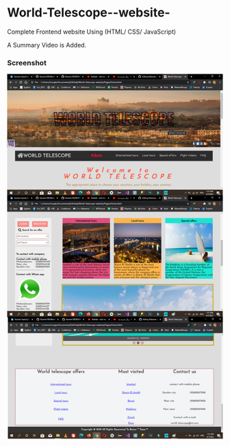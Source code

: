 # World-Telescope--website-
Complete Frontend website Using (HTML/ CSS/ JavaScript)

A Summary Video is Added.

### Screenshot
![](screenshot.png)
